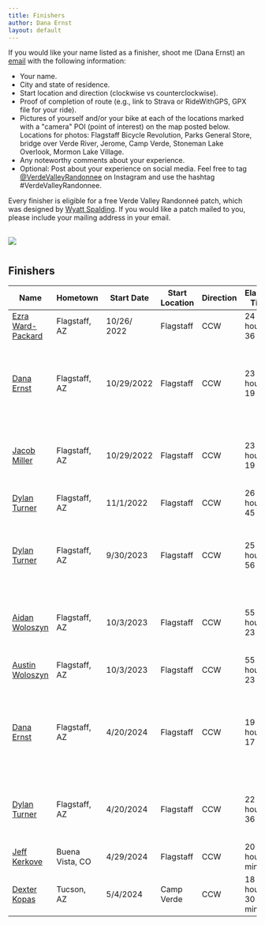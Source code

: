 ```yaml
---
title: Finishers
author: Dana Ernst
layout: default
---
```


<div class="container-fluid">
<div class="row align-items-end">
<div class="col-md-9">
<p>If you would like your name listed as a finisher, shoot me (Dana Ernst) an <a href="mailto:ernst.tribe@gmail.com">email</a> with the following information:
<ul>
<li>Your name.</li>
<li>City and state of residence.</li>
<li>Start location and direction (clockwise vs counterclockwise).</li>
<li>Proof of completion of route (e.g., link to Strava or RideWithGPS, GPX file for your ride).</li>
<li>Pictures of yourself and/or your bike at each of the locations marked with a "camera" POI (point of interest) on the map posted below. Locations for photos: Flagstaff Bicycle Revolution, Parks General Store, bridge over Verde River, Jerome, Camp Verde, Stoneman Lake Overlook, Mormon Lake Village.</li>
<li>Any noteworthy comments about your experience.</li>
<li>Optional: Post about your experience on social media.  Feel free to tag <a href="https://www.instagram.com/verdevalleyrandonnee/">@VerdeValleyRandonnee</a> on Instagram and use the hashtag #VerdeValleyRandonnee.</li>
</ul>
Every finisher is eligible for a free Verde Valley Randonneé patch, which was designed by <a href="https://www.instagram.com/wyattspalding/?hl=en">Wyatt Spalding</a>. If you would like a patch mailed to you, please include your mailing address in your email.
</p>
<br>
</div>
<div class="col-md-3">
<img src="{{ site.baseurl }}/images/VVRPatch.png" class="img-responsive img-rounded" img style="margin-bottom: 10px">
<br>
</div>
</div>
</div>

## Finishers

<center>
<div class="table-responsive">
<table class="table table-striped">
<thead>
<tr>
<th>Name</th>
<th>Hometown</th>
<th>Start Date</th>
<th>Start Location</th>
<th>Direction</th>
<th>Elapsed Time</th>
<th>Notes</th>
</tr>
</thead>

<tbody>
<tr>
<td><a href="https://www.instagram.com/ezra.ward.packard/">Ezra Ward-Packard</a></td> <td>Flagstaff, AZ</td> <td>10/26/ 2022</td> <td>Flagstaff</td> <td>CCW</td> <td>24 hours, 36 mins</td> <td>Ezra's ride on <a href="https://www.strava.com/activities/8027204031/">Strava</a>.</td>
</tr>
<tr>
<td><a href="https://www.instagram.com/dcernst/">Dana Ernst</a></td> <td>Flagstaff, AZ</td> <td>10/29/2022</td> <td>Flagstaff</td> <td>CCW</td> <td>23 hours, 19 mins</td> <td>Rode with Jacob Miller. Dana's ride on <a href="https://www.strava.com/activities/8041489765">Strava</a>, <a href="https://anchor.fm/stokepodcast/episodes/Dana-Ernst-and-the-Verde-Valley-Randonnee-Bike-Packing-Adventure-e1qethg">Stoke Podcast</a>.</td>
</tr>
<tr>
<td><a href="https://www.instagram.com/jobymiller2/">Jacob Miller</a></td> <td>Flagstaff, AZ</td> <td>10/29/2022</td> <td>Flagstaff</td> <td>CCW</td> <td>23 hours, 19 mins</td> <td>Rode with Dana Ernst. Jacob's ride on <a href="https://www.strava.com/activities/8043371627">Strava</a>.</td>
</tr>
<tr>
<td><a href="https://youtube.com/c/TheSeasonedBikepacker">Dylan Turner</a></td> <td>Flagstaff, AZ</td> <td>11/1/2022</td> <td>Flagstaff</td> <td>CCW</td> <td>26 hours, 45 mins</td> <td>Video recap on <a href="https://www.instagram.com/tv/CkgyU4eAbcx/?igshid=YmMyMTA2M2Y%3D">Instagram</a>.</td>
</tr>
<tr>
<td><a href="https://youtube.com/c/TheSeasonedBikepacker">Dylan Turner</a></td> <td>Flagstaff, AZ</td> <td>9/30/2023</td> <td>Flagstaff</td> <td>CCW</td> <td>25 hours, 56 mins</td> <td>1.5-hour delay for road closure near Verde River.</td>
</tr>
<tr>
<td><a href="https://www.instagram.com/p/CuFsSoTuSi7/">Aidan Woloszyn</a></td> <td>Flagstaff, AZ</td> <td>10/3/2023</td> <td>Flagstaff</td> <td>CCW</td> <td>55 hours, 23 mins</td> <td>Rode with Austin Woloszyn, Aidan's ride on <a href="https://www.strava.com/activities/9988364663">Strava</a>.</td>
</tr>
<tr>
<td><a href="https://www.instagram.com/austin.wolo/">Austin Woloszyn</a></td> <td>Flagstaff, AZ</td> <td>10/3/2023</td> <td>Flagstaff</td> <td>CCW</td> <td>55 hours, 23 mins</td> <td>Rode with Aidan Woloszyn.</td>
</tr>
<tr>
<td><a href="https://www.instagram.com/dcernst/">Dana Ernst</a></td> <td>Flagstaff, AZ</td> <td>4/20/2024</td> <td>Flagstaff</td> <td>CCW</td> <td>19 hours, 17 mins</td> <td>Started with small group including Dylan Turner, Dana's ride on <a href="https://www.strava.com/activities/11229228703">Strava</a>.</td>
</tr>
<tr>
<td><a href="https://www.youtube.com/@TheEnduranceStudio/featured">Dylan Turner</a></td> <td>Flagstaff, AZ</td> <td>4/20/2024</td> <td>Flagstaff</td> <td>CCW</td> <td>22 hours, 36 mins</td> <td>Started with small group including Dana Ernst.</td>
</tr>
<tr>
<td><a href="https://www.instagram.com/jeffkerkove/">Jeff Kerkove</a></td> <td>Buena Vista, CO</td> <td>4/29/2024</td> <td>Flagstaff</td> <td>CCW</td> <td>20 hours, 5 mins</td> <td>Jeff's ride on <a href="https://www.strava.com/activities/11296962400">Strava</a>.</td>
</tr>
<tr>
<td><a href="https://www.instagram.com/kopeus/">Dexter Kopas</a></td> <td>Tucson, AZ</td> <td>5/4/2024</td> <td>Camp Verde</td> <td>CCW</td> <td>18 hours, 30 minutes</td> <td>Dexter's ride on <a href="https://www.strava.com/activities/11335138422">Strava</a></td>
</tr>
</tbody>
</table>
</div>
</center>
